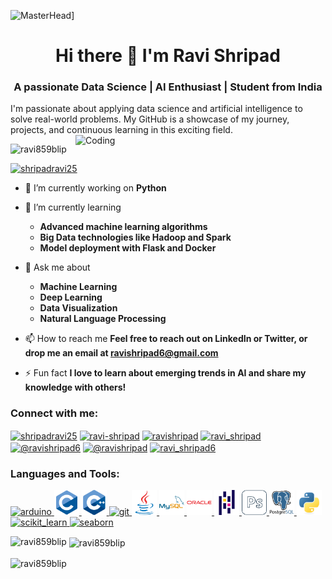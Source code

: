 ![MasterHead](https://user-images.githubusercontent.com/74038190/241765440-80728820-e06b-4f96-9c9e-9df46f0cc0a5.gif)]

<h1 align="center">Hi there 👋 I'm Ravi Shripad</h1>
<h3 align="center">A passionate Data Science | AI Enthusiast | Student from India</h3>
I'm passionate about applying data science and artificial intelligence to solve real-world problems. My GitHub is a showcase of my journey, projects, and continuous learning in this exciting field.
<img align="right" alt="Coding" width="400" src="https://www.binarycode.co.nz/wp-content/uploads/2023/03/Custom-ChatGPT-Web-Apps-and-Mobile-Applications.gif">

<p align="left"> <img src="https://komarev.com/ghpvc/?username=ravi859blip&label=Profile%20views&color=0e75b6&style=flat" alt="ravi859blip" /> </p>

<p align="left"> <a href="https://twitter.com/shripadravi25" target="blank"><img src="https://img.shields.io/twitter/follow/shripadravi25?logo=twitter&style=for-the-badge" alt="shripadravi25" /></a> </p>

- 🔭 I’m currently working on **Python**

- 🌱 I’m currently learning
  - **Advanced machine learning algorithms**
  - **Big Data technologies like Hadoop and Spark**
  - **Model deployment with Flask and Docker**

- 💬 Ask me about
  - **Machine Learning**
  - **Deep Learning**
  - **Data Visualization**
  - **Natural Language Processing**

- 📫 How to reach me **Feel free to reach out on LinkedIn or Twitter, or drop me an email at ravishripad6@gmail.com**

- ⚡ Fun fact **I love to learn about emerging trends in AI and share my knowledge with others!**

<h3 align="left">Connect with me:</h3>
<p align="left">
<a href="https://twitter.com/shripadravi25" target="blank"><img align="center" src="https://raw.githubusercontent.com/rahuldkjain/github-profile-readme-generator/master/src/images/icons/Social/twitter.svg" alt="shripadravi25" height="30" width="40" /></a>
<a href="https://linkedin.com/in/ravi-shripad" target="blank"><img align="center" src="https://raw.githubusercontent.com/rahuldkjain/github-profile-readme-generator/master/src/images/icons/Social/linked-in-alt.svg" alt="ravi-shripad" height="30" width="40" /></a>
<a href="https://kaggle.com/ravishripad" target="blank"><img align="center" src="https://raw.githubusercontent.com/rahuldkjain/github-profile-readme-generator/master/src/images/icons/Social/kaggle.svg" alt="ravishripad" height="30" width="40" /></a>
<a href="https://instagram.com/ravi_shripad" target="blank"><img align="center" src="https://raw.githubusercontent.com/rahuldkjain/github-profile-readme-generator/master/src/images/icons/Social/instagram.svg" alt="ravi_shripad" height="30" width="40" /></a>
<a href="https://medium.com/@ravishripad6" target="blank"><img align="center" src="https://raw.githubusercontent.com/rahuldkjain/github-profile-readme-generator/master/src/images/icons/Social/medium.svg" alt="@ravishripad6" height="30" width="40" /></a>
<a href="https://www.hackerrank.com/@ravishripad" target="blank"><img align="center" src="https://raw.githubusercontent.com/rahuldkjain/github-profile-readme-generator/master/src/images/icons/Social/hackerrank.svg" alt="@ravishripad" height="30" width="40" /></a>
<a href="https://www.leetcode.com/ravi_shripad6" target="blank"><img align="center" src="https://raw.githubusercontent.com/rahuldkjain/github-profile-readme-generator/master/src/images/icons/Social/leet-code.svg" alt="ravi_shripad6" height="30" width="40" /></a>
</p>

<h3 align="left">Languages and Tools:</h3>
<p align="left"> <a href="https://www.arduino.cc/" target="_blank" rel="noreferrer"> <img src="https://cdn.worldvectorlogo.com/logos/arduino-1.svg" alt="arduino" width="40" height="40"/> </a> <a href="https://www.cprogramming.com/" target="_blank" rel="noreferrer"> <img src="https://raw.githubusercontent.com/devicons/devicon/master/icons/c/c-original.svg" alt="c" width="40" height="40"/> </a> <a href="https://www.w3schools.com/cpp/" target="_blank" rel="noreferrer"> <img src="https://raw.githubusercontent.com/devicons/devicon/master/icons/cplusplus/cplusplus-original.svg" alt="cplusplus" width="40" height="40"/> </a> <a href="https://git-scm.com/" target="_blank" rel="noreferrer"> <img src="https://www.vectorlogo.zone/logos/git-scm/git-scm-icon.svg" alt="git" width="40" height="40"/> </a> <a href="https://www.java.com" target="_blank" rel="noreferrer"> <img src="https://raw.githubusercontent.com/devicons/devicon/master/icons/java/java-original.svg" alt="java" width="40" height="40"/> </a> <a href="https://www.mysql.com/" target="_blank" rel="noreferrer"> <img src="https://raw.githubusercontent.com/devicons/devicon/master/icons/mysql/mysql-original-wordmark.svg" alt="mysql" width="40" height="40"/> </a> <a href="https://www.oracle.com/" target="_blank" rel="noreferrer"> <img src="https://raw.githubusercontent.com/devicons/devicon/master/icons/oracle/oracle-original.svg" alt="oracle" width="40" height="40"/> </a> <a href="https://pandas.pydata.org/" target="_blank" rel="noreferrer"> <img src="https://raw.githubusercontent.com/devicons/devicon/2ae2a900d2f041da66e950e4d48052658d850630/icons/pandas/pandas-original.svg" alt="pandas" width="40" height="40"/> </a> <a href="https://www.photoshop.com/en" target="_blank" rel="noreferrer"> <img src="https://raw.githubusercontent.com/devicons/devicon/master/icons/photoshop/photoshop-line.svg" alt="photoshop" width="40" height="40"/> </a> <a href="https://www.postgresql.org" target="_blank" rel="noreferrer"> <img src="https://raw.githubusercontent.com/devicons/devicon/master/icons/postgresql/postgresql-original-wordmark.svg" alt="postgresql" width="40" height="40"/> </a> <a href="https://www.python.org" target="_blank" rel="noreferrer"> <img src="https://raw.githubusercontent.com/devicons/devicon/master/icons/python/python-original.svg" alt="python" width="40" height="40"/> </a> <a href="https://scikit-learn.org/" target="_blank" rel="noreferrer"> <img src="https://upload.wikimedia.org/wikipedia/commons/0/05/Scikit_learn_logo_small.svg" alt="scikit_learn" width="40" height="40"/> </a> <a href="https://seaborn.pydata.org/" target="_blank" rel="noreferrer"> <img src="https://seaborn.pydata.org/_images/logo-mark-lightbg.svg" alt="seaborn" width="40" height="40"/> </a> </p>

<p><img align="left" src="https://github-readme-stats.vercel.app/api/top-langs?username=ravi859blip&show_icons=true&locale=en&layout=compact" alt="ravi859blip" /></p>

<p>&nbsp;<img align="center" src="https://github-readme-stats.vercel.app/api?username=ravi859blip&show_icons=true&locale=en" alt="ravi859blip" /></p>

<p><img align="center" src="https://github-readme-streak-stats.herokuapp.com/?user=ravi859blip&" alt="ravi859blip" /></p>

